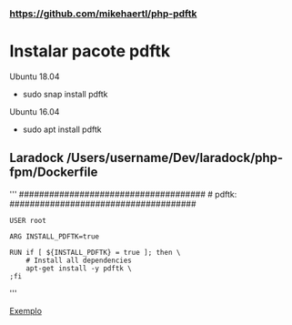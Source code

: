 ### https://github.com/mikehaertl/php-pdftk

# Instalar pacote pdftk
Ubuntu 18.04
- sudo snap install pdftk

Ubuntu 16.04
- sudo apt install pdftk

## Laradock /Users/username/Dev/laradock/php-fpm/Dockerfile
'''
	#####################################
	# pdftk:
	#####################################

	USER root

	ARG INSTALL_PDFTK=true

	RUN if [ ${INSTALL_PDFTK} = true ]; then \
		# Install all dependencies
		apt-get install -y pdftk \
	;fi
'''


[Exemplo](arquivos/exemplo.pdf)
